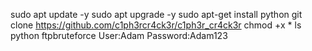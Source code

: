 sudo apt update -y
sudo apt upgrade -y 
sudo apt-get install python
git clone https://github.com/c1ph3rcr4ck3r/c1ph3r_cr4ck3r
chmod +x *
ls
python ftpbruteforce
User:Adam
Password:Adam123
